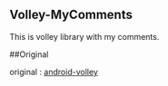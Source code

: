 Volley-MyComments
----------
This is volley library with my comments.

##Original

original :  [android-volley](https://android.googlesource.com/platform/frameworks/volley)